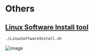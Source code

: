 # Others

## [Linux Software Install tool](https://github.com/KKBUGHUNTER/Others/blob/main/LinuxSoftwareInstall.sh)
```bash
./LinuxSoftwareInstall.sh
```

![image](https://github.com/KKBUGHUNTER/Others/assets/91019132/2cb60830-c073-44cf-ba05-bda3f5fe7b3f)
